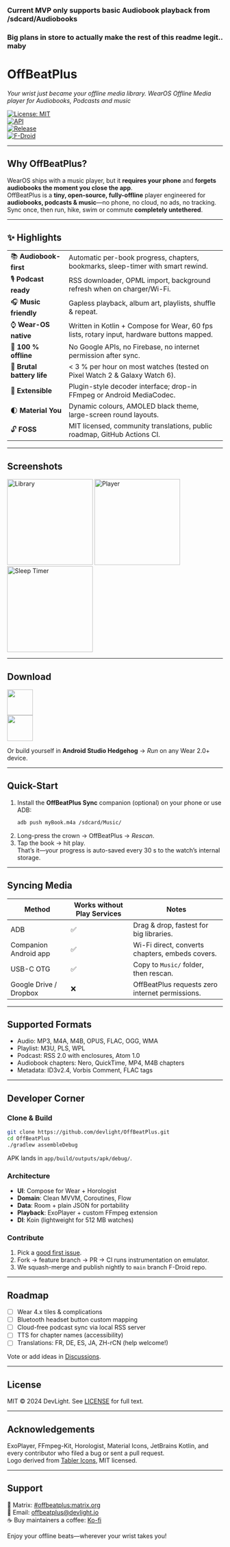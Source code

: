 ### Current MVP only supports basic Audiobook playback from /sdcard/Audiobooks
### Big plans in store to actually make the rest of this readme legit.. maby 

# OffBeatPlus
*Your wrist just became your offline media library.*
*WearOS Offline Media player for Audiobooks, Podcasts and music*

[![License: MIT](https://img.shields.io/badge/License-MIT-yellow.svg)](LICENSE)  
[![API](https://img.shields.io/badge/API-28%2B-brightgreen.svg)](build.gradle)  
[![Release](https://img.shields.io/github/v/release/devlight/OffBeatPlus)](https://github.com/devlight/OffBeatPlus/releases)  
[![F-Droid](https://img.shields.io/f-droid/v/io.github.devlight.offbeatplus)](https://f-droid.org/en/packages/io.github.devbeatplus)

---

## Why OffBeatPlus?

WearOS ships with a music player, but it **requires your phone** and **forgets audiobooks the moment you close the app**.  
OffBeatPlus is a **tiny, open-source, fully-offline** player engineered for **audiobooks, podcasts & music**—no phone, no cloud, no ads, no tracking.  
Sync once, then run, hike, swim or commute **completely untethered**.

---

## ✨ Highlights

|  |  |
|---|---|
| 📚 **Audiobook-first** | Automatic per-book progress, chapters, bookmarks, sleep-timer with smart rewind. |
| 🎙️ **Podcast ready** | RSS downloader, OPML import, background refresh when on charger/Wi-Fi. |
| 🎧 **Music friendly** | Gapless playback, album art, playlists, shuffle & repeat. |
| ⌚ **Wear-OS native** | Written in Kotlin + Compose for Wear, 60 fps lists, rotary input, hardware buttons mapped. |
| 🛜 **100 % offline** | No Google APIs, no Firebase, no internet permission after sync. |
| 🔋 **Brutal battery life** | < 3 % per hour on most watches (tested on Pixel Watch 2 & Galaxy Watch 6). |
| 🧩 **Extensible** | Plugin-style decoder interface; drop-in FFmpeg or Android MediaCodec. |
| 🌓 **Material You** | Dynamic colours, AMOLED black theme, large-screen round layouts. |
| 🔓 **FOSS** | MIT licensed, community translations, public roadmap, GitHub Actions CI. |

---

## Screenshots

<p float="left">
  <img src="fastlane/metadata/android/en-US/images/phoneScreenshots/01_library.png" width="200" alt="Library"/>
  <img src="fastlane/metadata/android/en-US/images/phoneScreenshots/02_player.png" width="200" alt="Player"/>
  <img src="fastlane/metadata/android/en-US/images/phoneScreenshots/03_sleep.png" width="200" alt="Sleep Timer"/>
</p>

---

## Download

[<img src="assets/get_it_on_github.png" height="60">](https://github.com/devlight/OffBeatPlus/releases/latest)  
[<img src="assets/get_it_on_fdroid.png" height="60">](https://f-droid.org/en/packages/io.github.devlight.offbeatplus)

Or build yourself in **Android Studio Hedgehog** → *Run* on any Wear 2.0+ device.

---

## Quick-Start

1. Install the **OffBeatPlus Sync** companion (optional) on your phone or use ADB:
   ```bash
   adb push myBook.m4a /sdcard/Music/
   ```
2. Long-press the crown → OffBeatPlus → *Rescan*.
3. Tap the book → hit play.  
   That’s it—your progress is auto-saved every 30 s to the watch’s internal storage.

---

## Syncing Media

| Method | Works without Play Services | Notes |
|---|---|---|
| ADB | ✅ | Drag & drop, fastest for big libraries. |
| Companion Android app | ✅ | Wi-Fi direct, converts chapters, embeds covers. |
| USB-C OTG | ✅ | Copy to `Music/` folder, then rescan. |
| Google Drive / Dropbox | ❌ | OffBeatPlus requests zero internet permissions. |

---

## Supported Formats

* Audio: MP3, M4A, M4B, OPUS, FLAC, OGG, WMA
* Playlist: M3U, PLS, WPL
* Podcast: RSS 2.0 with enclosures, Atom 1.0
* Audiobook chapters: Nero, QuickTime, MP4, M4B chapters
* Metadata: ID3v2.4, Vorbis Comment, FLAC tags

---

## Developer Corner

### Clone & Build
```bash
git clone https://github.com/devlight/OffBeatPlus.git
cd OffBeatPlus
./gradlew assembleDebug
```
APK lands in `app/build/outputs/apk/debug/`.

### Architecture
* **UI**: Compose for Wear + Horologist
* **Domain**: Clean MVVM, Coroutines, Flow
* **Data**: Room + plain JSON for portability
* **Playback**: ExoPlayer + custom FFmpeg extension
* **DI**: Koin (lightweight for 512 MB watches)

### Contribute
1. Pick a [good first issue](https://github.com/devlight/OffBeatPlus/labels/good%20first%20issue).
2. Fork → feature branch → PR → CI runs instrumentation on emulator.
3. We squash-merge and publish nightly to `main` branch F-Droid repo.

---

## Roadmap

* [ ] Wear 4.x tiles & complications
* [ ] Bluetooth headset button custom mapping
* [ ] Cloud-free podcast sync via local RSS server
* [ ] TTS for chapter names (accessibility)
* [ ] Translations: FR, DE, ES, JA, ZH-rCN (help welcome!)

Vote or add ideas in [Discussions](https://github.com/devlight/OffBeatPlus/discussions).

---

## License

MIT © 2024 DevLight. See [LICENSE](LICENSE) for full text.

---

## Acknowledgements

ExoPlayer, FFmpeg-Kit, Horologist, Material Icons, JetBrains Kotlin, and every contributor who filed a bug or sent a pull request.  
Logo derived from [Tabler Icons](https://tabler-icons.io), MIT licensed.

---

## Support

💬 Matrix: [#offbeatplus:matrix.org](https://matrix.to/#/#offbeatplus:matrix.org)  
📧 Email: offbeatplus@devlight.io  
☕ Buy maintainers a coffee: [Ko-fi](https://ko-fi.com/devlight)

Enjoy your offline beats—wherever your wrist takes you!